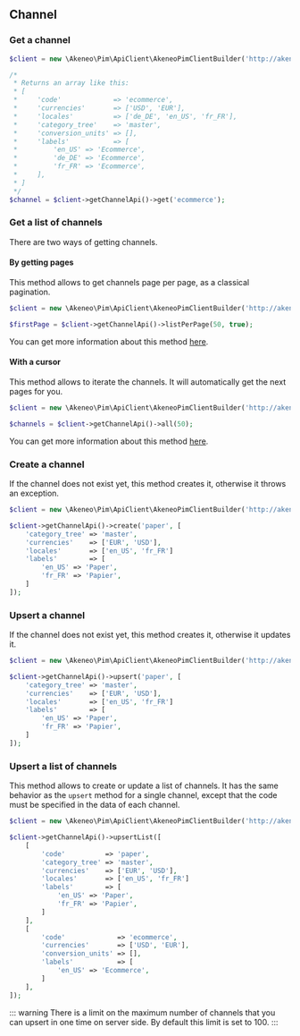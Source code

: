 ## Channel

### Get a channel

```php
$client = new \Akeneo\Pim\ApiClient\AkeneoPimClientBuilder('http://akeneo.com/')->buildAuthenticatedByPassword('client_id', 'secret', 'admin', 'admin');

/*
 * Returns an array like this:
 * [
 *     'code'             => 'ecommerce',
 *     'currencies'       => ['USD', 'EUR'],
 *     'locales'          => ['de_DE', 'en_US', 'fr_FR'],
 *     'category_tree'    => 'master',
 *     'conversion_units' => [],
 *     'labels'           => [
 *         'en_US' => 'Ecommerce',
 *         'de_DE' => 'Ecommerce',
 *         'fr_FR' => 'Ecommerce',
 *     ],
 * ]
 */
$channel = $client->getChannelApi()->get('ecommerce');
```

### Get a list of channels

There are two ways of getting channels. 

#### By getting pages

This method allows to get channels page per page, as a classical pagination.

```php
$client = new \Akeneo\Pim\ApiClient\AkeneoPimClientBuilder('http://akeneo.com/')->buildAuthenticatedByPassword('client_id', 'secret', 'admin', 'admin');

$firstPage = $client->getChannelApi()->listPerPage(50, true);
```

You can get more information about this method [here](/php-client/list-resources.html#by-getting-pages).

#### With a cursor

This method allows to iterate the channels. It will automatically get the next pages for you.

```php
$client = new \Akeneo\Pim\ApiClient\AkeneoPimClientBuilder('http://akeneo.com/')->buildAuthenticatedByPassword('client_id', 'secret', 'admin', 'admin');

$channels = $client->getChannelApi()->all(50);
```

You can get more information about this method [here](/php-client/list-resources.html#with-a-cursor).

### Create a channel

If the channel does not exist yet, this method creates it, otherwise it throws an exception.

```php
$client = new \Akeneo\Pim\ApiClient\AkeneoPimClientBuilder('http://akeneo.com/')->buildAuthenticatedByPassword('client_id', 'secret', 'admin', 'admin');

$client->getChannelApi()->create('paper', [
    'category_tree' => 'master',
    'currencies'    => ['EUR', 'USD'],
    'locales'       => ['en_US', 'fr_FR']
    'labels'        => [
        'en_US' => 'Paper',
        'fr_FR' => 'Papier',
    ]
]);
```

### Upsert a channel

If the channel does not exist yet, this method creates it, otherwise it updates it.

```php
$client = new \Akeneo\Pim\ApiClient\AkeneoPimClientBuilder('http://akeneo.com/')->buildAuthenticatedByPassword('client_id', 'secret', 'admin', 'admin');

$client->getChannelApi()->upsert('paper', [
    'category_tree' => 'master',
    'currencies'    => ['EUR', 'USD'],
    'locales'       => ['en_US', 'fr_FR']
    'labels'        => [
        'en_US' => 'Paper',
        'fr_FR' => 'Papier',
    ]
]);
```

### Upsert a list of channels

This method allows to create or update a list of channels.
It has the same behavior as the `upsert` method for a single channel, except that the code must be specified in the data of each channel.


```php
$client = new \Akeneo\Pim\ApiClient\AkeneoPimClientBuilder('http://akeneo.com/')->buildAuthenticatedByPassword('client_id', 'secret', 'admin', 'admin');

$client->getChannelApi()->upsertList([
    [
        'code'          => 'paper',
        'category_tree' => 'master',
        'currencies'    => ['EUR', 'USD'],
        'locales'       => ['en_US', 'fr_FR']
        'labels'        => [
            'en_US' => 'Paper',
            'fr_FR' => 'Papier',
        ]
    ],
    [
        'code'             => 'ecommerce',
        'currencies'       => ['USD', 'EUR'],
        'conversion_units' => [],
        'labels'           => [
            'en_US' => 'Ecommerce',
        ]
    ],
]);
```

::: warning
There is a limit on the maximum number of channels that you can upsert in one time on server side. By default this limit is set to 100.
:::

